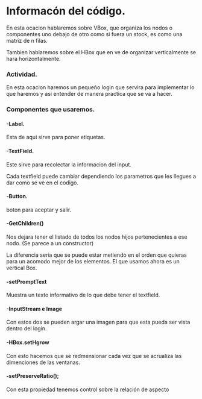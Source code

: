 # Informacón del código.
En esta ocacion hablaremos sobre VBox, que organiza los nodos o componentes uno debajo de otro como si fuera un stock, es como una matriz de n filas.

Tambien hablaremos sobre el HBox que en ve de organizar verticalmente se hara horizontalmente.

### Actividad.
En esta ocacion haremos un pequeño login que servira para implementar lo que haremos y asi entender de manera practica que se va a hacer.

### Componentes que usaremos.
#### -Label.
Esta de aqui sirve para poner etiquetas.
#### -TextField.
Este sirve para recolectar la informacion del input.

Cada textfield puede cambiar dependiendo los parametros que les llegues a dar como se ve en el codigo.
#### -Button.
boton para aceptar y salir.
#### -GetChildren()
Nos dejara tener el listado de todos los nodos hijos pertenecientes a ese nodo.
(Se parece a un constructor)

La diferencia seria que se puede estar metiendo en el orden que quieras para un acomodo mejor de los elementos.
El que usamos ahora es un vertical Box.
#### -setPromptText
Muestra un texto informativo de lo que debe tener el textfield.
#### -InputStream e Image
Con estos dos se pueden argar una imagen para que esta pueda ser vista dentro del login.
#### -HBox.setHgrow
Con esto hacemos que se redmensionar cada vez que se acrualiza las dimenciones de las ventanas.
#### -setPreserveRatio();
Con esta propiedad tenemos control sobre  la relación de aspecto